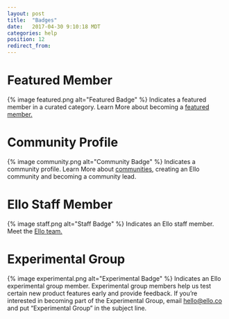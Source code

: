 ```yaml
---
layout: post
title:  "Badges"
date:   2017-04-30 9:10:18 MDT
categories: help
position: 12
redirect_from:
---
```

# Featured Member
{% image featured.png alt="Featured Badge" %} 
Indicates a featured member in a curated category. Learn More about becoming a [featured member.](https://ello.co/wtf/help/featured-users/)

# Community Profile
{% image community.png alt="Community Badge" %} 
Indicates a community profile. Learn More about [communities](https://ello.co/wtf/resources/community-directory/), creating an Ello community and becoming a community lead.

# Ello Staff Member
{% image staff.png alt="Staff Badge" %} 
Indicates an Ello staff member. Meet the [Ello team.](https://ello.co/wtf/about/team/)

# Experimental Group 
{% image experimental.png alt="Experimental Badge" %} 
Indicates an Ello experimental group member. Experimental group members help us test certain new product features early and provide feedback. If you’re interested in becoming part of the Experimental Group, email hello@ello.co and put “Experimental Group” in the subject line.
